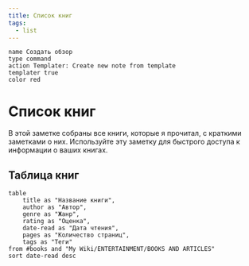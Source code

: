 ```yaml
---
title: Список книг
tags:
  - list
---
```

```button
name Создать обзор
type command
action Templater: Create new note from template
templater true
color red
```
# Список книг

В этой заметке собраны все книги, которые я прочитал, с краткими заметками о них. Используйте эту заметку для быстрого доступа к информации о ваших книгах.

## Таблица книг

```dataview
table
    title as "Название книги",
    author as "Автор",
    genre as "Жанр",
    rating as "Оценка",
    date-read as "Дата чтения",
    pages as "Количество страниц",
    tags as "Теги"
from #books and "My Wiki/ENTERTAINMENT/BOOKS AND ARTICLES"
sort date-read desc
